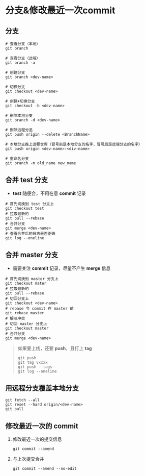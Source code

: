# 分支&修改最近一次commit

## 分支

```shell
# 查看分支（本地）
git branch

# 查看分支（远端）
git branch -a

# 创建分支
git branch <dev-name>

# 切换分支
git checkout <dev-name>

# 创建+切换分支
git checkout -b <dev-name>

# 删除本地分支
git branch -d <dev-name>

# 删除远程分追
git push origin --delete <BranchName>

# 本地分支推上远程仓库（冒号前是本地分支的名字，冒号后是远端分支的名字）
git push origin <dev-name>:<div-name>

# 重命名分支
git branch -m old_name new_name
```

## 合并 test 分支

- **test** 随便合，不用在意 **commit** 记录

```shell
# 首先切换到 test 分支上
git checkout test
# 拉取最新的
git pull --rebase
# 合并分支
git merge <dev-name>
# 查看合并后的日志是否正确
git log --oneline
```

## 合并 master 分支

- 需要关注 **commit** 记录，尽量不产生 **merge** 信息

```shell
# 首先切换到 master 分支上
git checkout mater
# 拉取最新的
git pull --rebase
# 切回分支上
git checkout <dev-name>
# rebase 令 commit 在 master 前
git rebase master
# 解决冲突
# 切回 master 分支上
git checkout master
# 合并分支
git merge <dev-name>
```

> 如果要上线，还要 **push**，且打上 **tag**
>
> ```shell
> git push
> git tag vxxxx
> git push --tags
> git log --oneline
> ```

## 用远程分支覆盖本地分支

```shell
git fetch --all
git reset --hard origin/<dev-name>
git pull
```

## 修改最近一次的 commit

1. 修改最近一次的提交信息

   ```shell
   git commit --amend
   ```

2. 与上次提交合并

   ```shell
   git commit --amend --no-edit
   ```



